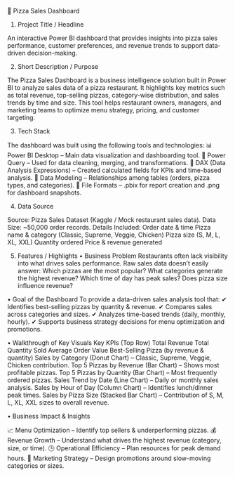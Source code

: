 
🍕 Pizza Sales Dashboard
1. Project Title / Headline

An interactive Power BI dashboard that provides insights into pizza sales performance, customer preferences, and revenue trends to support data-driven decision-making.

2. Short Description / Purpose

The Pizza Sales Dashboard is a business intelligence solution built in Power BI to analyze sales data of a pizza restaurant. It highlights key metrics such as total revenue, top-selling pizzas, category-wise distribution, and sales trends by time and size. This tool helps restaurant owners, managers, and marketing teams to optimize menu strategy, pricing, and customer targeting.

3. Tech Stack

The dashboard was built using the following tools and technologies:
📊 Power BI Desktop – Main data visualization and dashboarding tool.
📂 Power Query – Used for data cleaning, merging, and transformations.
🧠 DAX (Data Analysis Expressions) – Created calculated fields for KPIs and time-based analysis.
📝 Data Modeling – Relationships among tables (orders, pizza types, and categories).
📁 File Formats – .pbix for report creation and .png for dashboard snapshots.

4. Data Source

Source: Pizza Sales Dataset (Kaggle / Mock restaurant sales data).
Data Size: ~50,000 order records.
Details Included:
Order date & time
Pizza name & category (Classic, Supreme, Veggie, Chicken)
Pizza size (S, M, L, XL, XXL)
Quantity ordered
Price & revenue generated

5. Features / Highlights
• Business Problem
Restaurants often lack visibility into what drives sales performance. Raw sales data doesn’t easily answer:
Which pizzas are the most popular?
What categories generate the highest revenue?
Which time of day has peak sales?
Does pizza size influence revenue?

• Goal of the Dashboard
To provide a data-driven sales analysis tool that:
✔ Identifies best-selling pizzas by quantity & revenue.
✔ Compares sales across categories and sizes.
✔ Analyzes time-based trends (daily, monthly, hourly).
✔ Supports business strategy decisions for menu optimization and promotions.

• Walkthrough of Key Visuals
Key KPIs (Top Row)
Total Revenue
Total Quantity Sold
Average Order Value
Best-Selling Pizza (by revenue & quantity)
Sales by Category (Donut Chart) – Classic, Supreme, Veggie, Chicken contribution.
Top 5 Pizzas by Revenue (Bar Chart) – Shows most profitable pizzas.
Top 5 Pizzas by Quantity (Bar Chart) – Most frequently ordered pizzas.
Sales Trend by Date (Line Chart) – Daily or monthly sales analysis.
Sales by Hour of Day (Column Chart) – Identifies lunch/dinner peak times.
Sales by Pizza Size (Stacked Bar Chart) – Contribution of S, M, L, XL, XXL sizes to overall revenue.

• Business Impact & Insights

📈 Menu Optimization – Identify top sellers & underperforming pizzas.
💰 Revenue Growth – Understand what drives the highest revenue (category, size, or time).
🕒 Operational Efficiency – Plan resources for peak demand hours.
🎯 Marketing Strategy – Design promotions around slow-moving categories or sizes.




